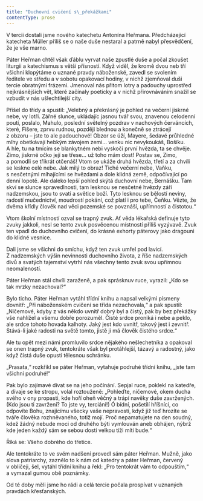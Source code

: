 ```yaml
---
title: "Duchovní cvičení s\_překážkami"
contentType: prose
---
```


V tercii dostali jsme nového katechetu Antonína Heřmana. Před­cházející katecheta Müller příliš se o naše duše nestaral a patrně nabyl přesvědčení, že je vše marno.

Páter Heřman chtěl však ďáblu vyrvat naše zpustlé duše a počal zkoušet liturgii a katechismus s větší přísností. Když viděl, že kromě dvou neb tří všichni klopýtáme o uznané pravdy náboženské, zavedl se svolením ředitele ve středu a v sobotu opakovací hodiny, v nichž zjemňoval duši tercie obratnými frázemi. Jmenoval nás přitom lotry a padouchy uprostřed nejkrásnějších vět, které začínaly poeticky a v nichž přirovnáváním snažil se vzbudit v nás ušlechtilejší city.

Přišel do třídy a spustil: „Velebný a překrásný je pohled na večerní jiskrné nebe, vy lotři. Zářné slunce, ukládajíc jasnou tvář svou, znavenou celodenní poutí, poslalo, Mahulo, poslední světelný pozdrav v nachových červáncích, které, Fišere, zprvu rudnou, později blednou a konečně se ztrácejí z obzoru – jste to ale padouchové! Obzor se úží, Mayere, šedavé průhledné mlhy obetkávají hebkým závojem zemi… venku nic nevykoukáš, Bošíku. A hle, tu na tmícím se blankytném nebi vyskočí první hvězda, ta se chvěje. Zimo, jiskrné očko její se třese… už toho mám dost! Postav se, Zimo, a pomodli se třikrát otčenáš! Vtom se ukáže druhá hvězda, třetí a za chvíli se leskne celé nebe. Jak milý to obraz! Tiché večerní nebe, Vaňku, s nesčetnými míhajícími se hvězdami a dole klidná země, odpočívající po denní lopotě. Ale daleko lepší pohled skýtá duchovní nebe, Bernášku. Tam skví se slunce spravedlnosti, tam lesknou se nesčetné hvězdy září nadzemskou, jsou to svatí a světice boží. Tyto lesknou se bělostí neviny, radostí mučednictví, moudrostí pokání, což platí i pro tebe, Čeňku. Vězte, že dvěma křídly člověk nad věci pozemské se povznáší, upřímností a čistotou.“

Vtom školní místností ozval se trapný zvuk. Ať věda lékařská definuje tyto zvuky jakkoli, nesl se tento zvuk posvěcenou místností příliš vyzývavě. Zvuk ten vpadl do duchovního cvičení, do krásné exhorty páterovy jako dragouni do klidné vesnice.

Dali jsme se všichni do smíchu, když ten zvuk umřel pod lavicí. Z nadzemských výšin nevinnosti duchovního života, z říše nadzemských divů a svatých tajemství vytrhl nás všechny tento zvuk svou upřímnou neomaleností.

Páter Heřman stál chvíli zaraženě, a pak sprásknuv ruce, vyrazil: „Kdo se tak mrzky nezachoval?“

Bylo ticho. Páter Heřman vytáhl třídní knihu a napsal velkými písmeny dovnitř: „Při náboženském cvičení se třída nezachovala,“ a pak spustil: „Ničemové, kdyby z vás někdo uvnitř dobrý byl a čistý, pak by bez překážky vše nahlížel a všemu dobře porozuměl. Čisté srdce proniká i nebe a peklo, ale srdce tohoto hovada kalhoty. Jaký jest kdo uvnitř, takový jest i zevnitř. Stává-li jaké radosti na světě tomto, jistě ji má člověk čistého srdce.“

Ale tu opět mezi námi promluvilo srdce nějakého nešlechetníka a opakoval se onen trapný zvuk, tentokráte však byl protáhlejší, tázavý a radostný, jako když čistá duše opustí tělesnou schránku.

„Prasata,“ rozkřikl se páter Heřman, vytahuje podruhé třídní knihu, „jste tam všichni podruhé!“

Pak bylo zajímavé dívat se na jeho počínání. Sepjal ruce, poklekl na katedře, a dívaje se ke stropu, volal roztouženě: „Pohleďte, ničemové, okem ducha svého v ony propasti, kde hoří oheň věčný a trápí navěky duše zavržených. (Kdo jsou ti zavržení? To jste vy, terciáni!) Ó bídní, pošetilí hříšníci, co odpovíte Bohu, znajícímu všecky vaše nepravosti, když již teď hrozíte se tváře člověka rozhněvaného, totiž mojí. Proč nepamatujete na den soudný, kdež žádný nebude moci od druhého býti vymlouván aneb obhájen, nýbrž kde jeden každý sám se sebou dosti velkou tíži míti bude.“

Říká se: Všeho dobrého do třetice.

Ale tentokráte to ve svém nadšení provedl sám páter Heřman. Mužně, jako slova patriarchy, zaznělo to k nám od katedry a páter Heřman, červený v obličeji, šel, vytáhl třídní knihu a řekl: „Pro tentokrát vám to odpouštím,“ a vymazal gumou obě poznámky.

Od té doby měli jsme ho rádi a celá tercie počala prospívat v uzna­ných pravdách křesťanských.
